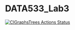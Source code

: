 # DATA533_Lab3

[![CIGraphsTrees Actions Status](https://github.com/adityasal/DATA533_Lab4/workflows/CI_GraphsTrees/badge.svg)](https://github.com/adityasal/DATA533_Lab4/actions)
